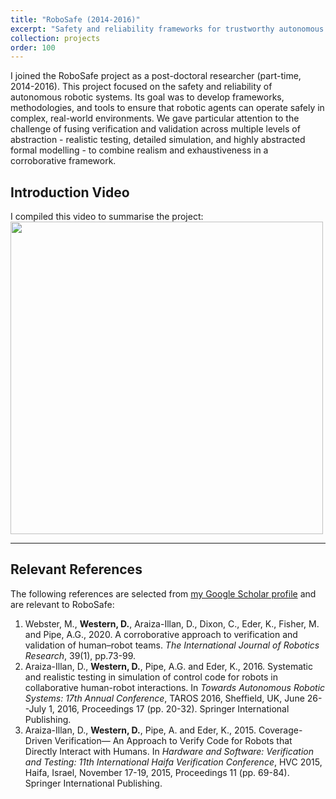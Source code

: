 ```yaml
---
title: "RoboSafe (2014-2016)"
excerpt: "Safety and reliability frameworks for trustworthy autonomous systems.<br/><a href='https://www.youtube.com/watch?v=-JY2lzkrBv0' target='_blank'><img src='https://img.youtube.com/vi/-JY2lzkrBv0/0.jpg' width='500'></a>"
collection: projects
order: 100
---
```


I joined the RoboSafe project as a post-doctoral researcher (part-time, 2014-2016). This project focused on the safety and reliability of autonomous robotic systems. Its goal was to develop frameworks, methodologies, and tools to ensure that robotic agents can operate safely in complex, real-world environments. 
We gave particular attention to the challenge of fusing verification and validation across multiple levels of abstraction - realistic testing, detailed simulation, and highly abstracted formal modelling - to combine realism and exhaustiveness in a corroborative framework.

## Introduction Video

I compiled this video to summarise the project:<br/>
<a href="https://www.youtube.com/watch?v=-JY2lzkrBv0" target="_blank"><img src="https://img.youtube.com/vi/-JY2lzkrBv0/0.jpg" width="500"></a>

---

## Relevant References

The following references are selected from [my Google Scholar profile](https://scholar.google.co.uk/citations?user=RkFTz4MAAAAJ&hl=en) and are relevant to RoboSafe:

1. Webster, M., **Western, D.**, Araiza-Illan, D., Dixon, C., Eder, K., Fisher, M. and Pipe, A.G., 2020. A corroborative approach to verification and validation of human–robot teams. _The International Journal of Robotics Research_, 39(1), pp.73-99.
2. Araiza-Illan, D., **Western, D.**, Pipe, A.G. and Eder, K., 2016. Systematic and realistic testing in simulation of control code for robots in collaborative human-robot interactions. In _Towards Autonomous Robotic Systems: 17th Annual Conference_, TAROS 2016, Sheffield, UK, June 26--July 1, 2016, Proceedings 17 (pp. 20-32). Springer International Publishing.
3. Araiza-Illan, D., **Western, D.**, Pipe, A. and Eder, K., 2015. Coverage-Driven Verification— An Approach to Verify Code for Robots that Directly Interact with Humans. In _Hardware and Software: Verification and Testing: 11th International Haifa Verification Conference_, HVC 2015, Haifa, Israel, November 17-19, 2015, Proceedings 11 (pp. 69-84). Springer International Publishing.
